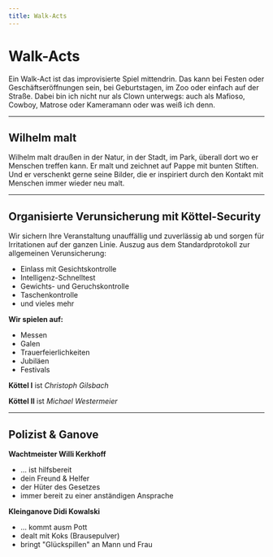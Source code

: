 ```yaml
---
title: Walk-Acts
---
```


# Walk-Acts

Ein Walk-Act ist das improvisierte Spiel mittendrin. Das kann bei Festen oder Geschäftseröffnungen sein, bei Geburtstagen, im Zoo oder einfach auf der Straße. Dabei bin ich nicht nur als Clown unterwegs: auch als Mafioso, Cowboy, Matrose oder Kameramann oder was weiß ich denn.

---

## Wilhelm malt

Wilhelm malt draußen in der Natur, in der Stadt, im Park, überall dort wo er Menschen treffen kann. Er malt und zeichnet auf Pappe mit bunten Stiften. Und er verschenkt gerne seine Bilder, die er inspiriert durch den Kontakt mit Menschen immer wieder neu malt.

---

## Organisierte Verunsicherung mit Köttel-Security

Wir sichern Ihre Veranstaltung unauffällig und zuverlässig ab und sorgen für Irritationen auf der ganzen Linie. Auszug aus dem Standardprotokoll zur allgemeinen Verunsicherung:

- Einlass mit Gesichtskontrolle
- Intelligenz-Schnelltest
- Gewichts- und Geruchskontrolle
- Taschenkontrolle
- und vieles mehr

**Wir spielen auf:**

- Messen
- Galen
- Trauerfeierlichkeiten
- Jubiläen
- Festivals

**Köttel I** ist *Christoph Gilsbach*

**Köttel II** ist *Michael Westermeier*

---

## Polizist & Ganove

**Wachtmeister Willi Kerkhoff**
- ... ist hilfsbereit
- dein Freund & Helfer
- der Hüter des Gesetzes
- immer bereit zu einer anständigen Ansprache

**Kleinganove Didi Kowalski**
- ... kommt ausm Pott
- dealt mit Koks (Brausepulver)
- bringt "Glückspillen" an Mann und Frau
